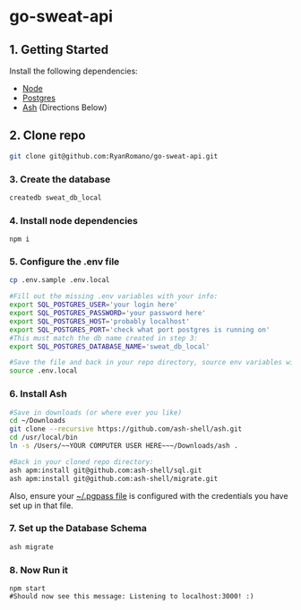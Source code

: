 # go-sweat-api

## 1. Getting Started
Install the following dependencies:
- [Node](https://nodejs.org/en/)
- [Postgres](https://postgresapp.com/)
- [Ash](https://github.com/ash-shell/ash) (Directions Below)

## 2. Clone repo
```sh
git clone git@github.com:RyanRomano/go-sweat-api.git
```

### 3. Create the database
```sh
createdb sweat_db_local
```

### 4. Install node dependencies
```
npm i
```

### 5. Configure the .env file
```sh
cp .env.sample .env.local

#Fill out the missing .env variables with your info:
export SQL_POSTGRES_USER='your login here'
export SQL_POSTGRES_PASSWORD='your password here'
export SQL_POSTGRES_HOST='probably localhost'
export SQL_POSTGRES_PORT='check what port postgres is running on'
#This must match the db name created in step 3:
export SQL_POSTGRES_DATABASE_NAME='sweat_db_local'

#Save the file and back in your repo directory, source env variables with:
source .env.local 
```

### 6. Install Ash
```sh
#Save in downloads (or where ever you like)
cd ~/Downloads
git clone --recursive https://github.com/ash-shell/ash.git
cd /usr/local/bin
ln -s /Users/~~YOUR COMPUTER USER HERE~~~/Downloads/ash .

#Back in your cloned repo directory:
ash apm:install git@github.com:ash-shell/sql.git
ash apm:install git@github.com:ash-shell/migrate.git
```

Also, ensure your [~/.pgpass file](https://www.postgresql.org/docs/9.3/libpq-pgpass.html) is configured with the credentials you have set up in that file.

### 7. Set up the Database Schema
```sh
ash migrate
```

### 8. Now Run it
```
npm start
#Should now see this message: Listening to localhost:3000! :)
```
